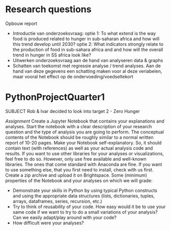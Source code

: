 # Research questions
Opbouw report
- Introductie van onderzoeksvraag: 
optie 1: To what extend is the way food is produced related to hunger in sub-saharan africa and how will this trend develop until 2030? 
optie 2: What indicators strongly relate to the production of food in sub-sahara africa and and how will the overall trend in hunger in SS africa look like?
- Uitwerken onderzoeksvraag aan de hand van analyseren data & graphs
- Schatten van toekomst met regressie analyse / trend analyses. Aan de hand van deze gegevens een schatting maken voor al deze veriabelen, maar vooral het effect op de ondervoeding/voedseltekort

# PythonProjectQuarter1
SUBJECT
Rob & Ivar decided to look into target 2 - Zero Hunger


*Assignment*
Create a Jupyter Notebook that contains your explanations and analyses. Start the notebook with a
clear description of your research question and the type of analysis you are going to perform. The
conceptual contents of the Notebook should be roughly similar to a normal written report of 10-20
pages. Make your Notebook self-explanatory. So, it should contain text (with references) as well as
your actual analysis code and results. If you want to use other libraries for your analyses or
visualizations, feel free to do so. However, only use free available and well-known libraries. The ones
that come standard with Anaconda are fine. If you want to use something else, that you first need to
install, check with us first. Create a zip archive and upload it on Brightspace.
Some (minimum) properties of the Notebook and your analyses on which we will grade:
- Demonstrate your skills in Python by using typical Python constructs and using the appropriate
data structures (lists, dictionaries, tuples, arrays, dataframes, series, recursion, etc.)
- Try to think of reusability of your code. How easy would it be to use your same code if we
want to try to do a small variations of your analysis? Can we easily adapt/play around with
your code?
- How difficult were your analyses?
